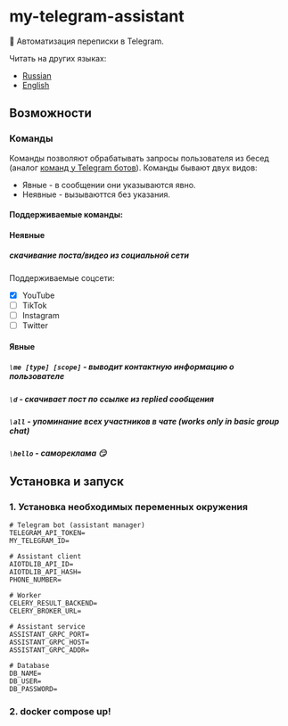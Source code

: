 # my-telegram-assistant
:robot: Автоматизация переписки в Telegram.

Читать на других языках:
* [Russian](README.ru.md)
* [English](README.md)

## Возможности

### Команды
Команды позволяют обрабатывать запросы пользователя из бесед (аналог [команд у Telegram ботов](https://core.telegram.org/bots)).
Команды бывают двух видов:
* Явные - в сообщении они указываются явно.
* Неявные - вызываюттся без указания.

#### Поддерживаемые команды:

#### Неявные
##### скачивание поста/видео из социальной сети
Поддерживаемые соцсети:
* [x] YouTube
* [ ] TikTok
* [ ] Instagram
* [ ] Twitter

#### Явные
##### `\me [type] [scope]` - выводит контактную информацию о пользователе
##### `\d` - скачивает пост по ссылке из replied сообщения
##### `\all` - упоминание всех участников в чате (works only in basic group chat)
##### `\hello` - самореклама :smirk:

## Установка и запуск
### 1. Установка необходимых переменных окружения
```shell
# Telegram bot (assistant manager)
TELEGRAM_API_TOKEN=
MY_TELEGRAM_ID=

# Assistant client
AIOTDLIB_API_ID=
AIOTDLIB_API_HASH=
PHONE_NUMBER=

# Worker
CELERY_RESULT_BACKEND=
CELERY_BROKER_URL=

# Assistant service
ASSISTANT_GRPC_PORT=
ASSISTANT_GRPC_HOST=
ASSISTANT_GRPC_ADDR=

# Database
DB_NAME=
DB_USER=
DB_PASSWORD=
```

### 2. docker compose up!
